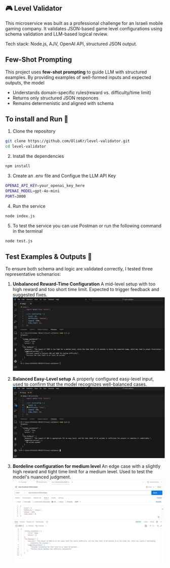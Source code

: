 ## 🎮 Level Validator

This microservice was built as a professional challenge for an Israeli mobile gaming company.
It validates JSON-based game level configurations using schema validation and LLM-based logical review.

Tech stack: Node.js, AJV, OpenAI API, structured JSON output.

## Few-Shot Prompting

This project uses **few-shot prompting** to guide LLM with structured examples.
By providing examples of well-formed inputs and expected outputs, the model

- Understands domain-specific rules(reward vs. difficulty/time limit)
- Returns only structured JSON responces
- Remains determenistic and aligned with schema

## To install and Run 🚀

1. Clone the repository

```bash
git clone https://github.com/OliaKr/level-validator.git
cd level-validator

```

2. Install the dependencies

```bash
npm install

```

3. Create an .env file and Configue the LLM API Key

```bash
OPENAI_API_KEY=your_openai_key_here
OPENAI_MODEL=gpt-4o-mini
PORT=3000

```

4. Run the service

```bash
node index.js

```

5. To test the service you can use Postman or run the following command in the terminal

```bash
node test.js

```

## Test Examples & Outputs 🧪

To ensure both schema and logic are validated correctly, I tested three representative schenarios:

1. **Unbalanced Reward-Time Configuration**
   A mid-level setup with too high reward and too short time limit.
   Expected to trigger feedback and suggested fixes.
   ![תמונה](https://github.com/OliaKr/level-validator/blob/main/public/Capture1.JPG)

2. **Balanced Easy-Level setup**
   A properly configured easy-level input, used to confirm that the model recognizes well-balanced cases.
   ![תמונה](https://github.com/OliaKr/level-validator/blob/main/public/Capture2.JPG)

3. **Bordeline configuration for medium level**
   An edge case with a slightly high reward and tight time limit for a medium level.
   Used to test the model's nuanced judgment.
   ![תמונה](https://github.com/OliaKr/level-validator/blob/main/public/Capture3.JPG)
